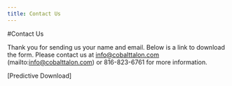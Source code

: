 ```yaml
---
title: Contact Us
---
```

#Contact Us

Thank you for sending us your name and email. Below is a link to download the form. 
Please contact us at info@cobalttalon.com (mailto:info@cobalttalon.com) or 816-823-6761 for more information.

[Predictive Download]
